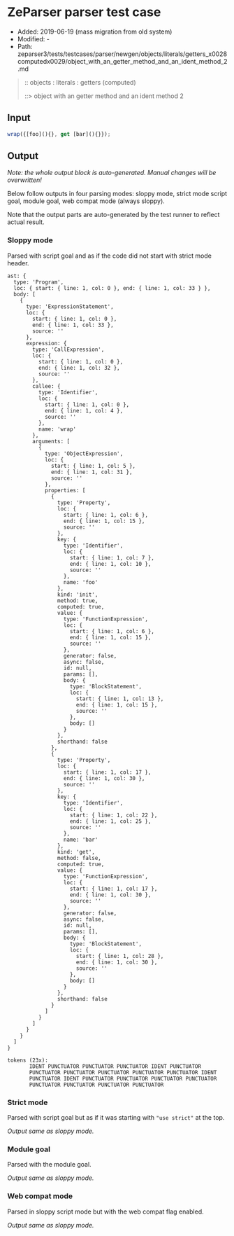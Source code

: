 # ZeParser parser test case

- Added: 2019-06-19 (mass migration from old system)
- Modified: -
- Path: zeparser3/tests/testcases/parser/newgen/objects/literals/getters_x0028computedx0029/object_with_an_getter_method_and_an_ident_method_2.md

> :: objects : literals : getters (computed)
>
> ::> object with an getter method and an ident method 2

## Input

`````js
wrap({[foo](){}, get [bar](){}});
`````

## Output

_Note: the whole output block is auto-generated. Manual changes will be overwritten!_

Below follow outputs in four parsing modes: sloppy mode, strict mode script goal, module goal, web compat mode (always sloppy).

Note that the output parts are auto-generated by the test runner to reflect actual result.

### Sloppy mode

Parsed with script goal and as if the code did not start with strict mode header.

`````
ast: {
  type: 'Program',
  loc: { start: { line: 1, col: 0 }, end: { line: 1, col: 33 } },
  body: [
    {
      type: 'ExpressionStatement',
      loc: {
        start: { line: 1, col: 0 },
        end: { line: 1, col: 33 },
        source: ''
      },
      expression: {
        type: 'CallExpression',
        loc: {
          start: { line: 1, col: 0 },
          end: { line: 1, col: 32 },
          source: ''
        },
        callee: {
          type: 'Identifier',
          loc: {
            start: { line: 1, col: 0 },
            end: { line: 1, col: 4 },
            source: ''
          },
          name: 'wrap'
        },
        arguments: [
          {
            type: 'ObjectExpression',
            loc: {
              start: { line: 1, col: 5 },
              end: { line: 1, col: 31 },
              source: ''
            },
            properties: [
              {
                type: 'Property',
                loc: {
                  start: { line: 1, col: 6 },
                  end: { line: 1, col: 15 },
                  source: ''
                },
                key: {
                  type: 'Identifier',
                  loc: {
                    start: { line: 1, col: 7 },
                    end: { line: 1, col: 10 },
                    source: ''
                  },
                  name: 'foo'
                },
                kind: 'init',
                method: true,
                computed: true,
                value: {
                  type: 'FunctionExpression',
                  loc: {
                    start: { line: 1, col: 6 },
                    end: { line: 1, col: 15 },
                    source: ''
                  },
                  generator: false,
                  async: false,
                  id: null,
                  params: [],
                  body: {
                    type: 'BlockStatement',
                    loc: {
                      start: { line: 1, col: 13 },
                      end: { line: 1, col: 15 },
                      source: ''
                    },
                    body: []
                  }
                },
                shorthand: false
              },
              {
                type: 'Property',
                loc: {
                  start: { line: 1, col: 17 },
                  end: { line: 1, col: 30 },
                  source: ''
                },
                key: {
                  type: 'Identifier',
                  loc: {
                    start: { line: 1, col: 22 },
                    end: { line: 1, col: 25 },
                    source: ''
                  },
                  name: 'bar'
                },
                kind: 'get',
                method: false,
                computed: true,
                value: {
                  type: 'FunctionExpression',
                  loc: {
                    start: { line: 1, col: 17 },
                    end: { line: 1, col: 30 },
                    source: ''
                  },
                  generator: false,
                  async: false,
                  id: null,
                  params: [],
                  body: {
                    type: 'BlockStatement',
                    loc: {
                      start: { line: 1, col: 28 },
                      end: { line: 1, col: 30 },
                      source: ''
                    },
                    body: []
                  }
                },
                shorthand: false
              }
            ]
          }
        ]
      }
    }
  ]
}

tokens (23x):
       IDENT PUNCTUATOR PUNCTUATOR PUNCTUATOR IDENT PUNCTUATOR
       PUNCTUATOR PUNCTUATOR PUNCTUATOR PUNCTUATOR PUNCTUATOR IDENT
       PUNCTUATOR IDENT PUNCTUATOR PUNCTUATOR PUNCTUATOR PUNCTUATOR
       PUNCTUATOR PUNCTUATOR PUNCTUATOR PUNCTUATOR
`````

### Strict mode

Parsed with script goal but as if it was starting with `"use strict"` at the top.

_Output same as sloppy mode._

### Module goal

Parsed with the module goal.

_Output same as sloppy mode._

### Web compat mode

Parsed in sloppy script mode but with the web compat flag enabled.

_Output same as sloppy mode._
